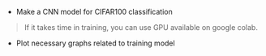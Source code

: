 * Make a CNN model for CIFAR100 classification
> If it takes time in training, you can use GPU available on google colab.
* Plot necessary graphs related to training model
  
